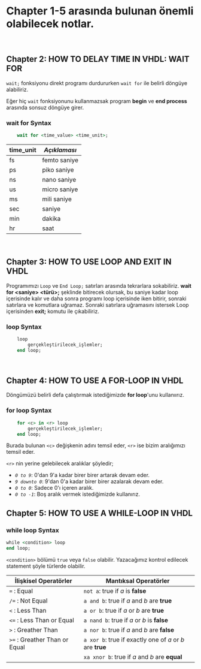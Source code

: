# Chapter 1-5 arasında bulunan önemli olabilecek notlar.

</br>

## Chapter 2: HOW TO DELAY TIME IN VHDL: WAIT FOR

`wait;` fonksiyonu direkt programı durdururken `wait for` ile belirli döngüye alabiliriz.

Eğer hiç `wait` fonksiyonunu kullanmazsak program **begin** ve **end process** arasında sonsuz döngüye girer.

### **wait for Syntax**

```VHDL
    wait for <time_value> <time_unit>;
 ```

| **time_unit** | *Açıklaması* |
| :------------ | ------------ |
| fs            | femto saniye |
| ps            | piko saniye  |
| ns            | nano saniye  |
| us            | micro saniye |
| ms            | mili saniye  |
| sec           | saniye       |
| min           | dakika       |
| hr            | saat         |

</br>

## Chapter 3: HOW TO USE LOOP AND EXIT IN VHDL

Programımızı `Loop` ve `End Loop;` satırları arasında tekrarlara sokabiliriz. **wait for \<saniye> <türü>;** şeklinde bitirecek olursak, bu saniye kadar loop içerisinde kalır ve daha sonra programı loop içerisinde iken bitirir, sonraki satırlara ve komutlara uğramaz. Sonraki satırlara uğramasını istersek Loop içerisinden **exit;** komutu ile çıkabiliriz.

### **loop Syntax**

```VHDL
    loop
        gerçekleştirilecek_işlemler;
    end loop;
 ```

</br>

## Chapter 4: HOW TO USE A FOR-LOOP IN VHDL

Döngümüzü belirli defa çalıştırmak istediğimizde **for loop**'unu kullanıırız.

### **for loop Syntax**

```VHDL
    for <c> in <r> loop
        gerçekleştirilecek_işlemler;
    end loop;
 ```

Burada bulunan `<c>` değişkenin adını temsil eder, `<r>` ise bizim aralığımızı temsil eder.

`<r>` nin yerine gelebilecek aralıklar şöyledir;

* *`0 to 9`*: 0'dan 9'a kadar birer birer artarak devam eder.
* *`9 downto 0`*: 9'dan 0'a kadar birer birer azalarak devam eder.
* *`0 to 0`*: Sadece 0'ı içeren aralık.
* *`0 to -1`*: Boş aralık vermek istediğimizde kullanırız.

## Chapter 5: HOW TO USE A WHILE-LOOP IN VHDL

### **while loop Syntax**

```VHDL
while <condition> loop
end loop;
```

`<condition>` bölümü `true` veya `false` olabilir. Yazacağımız kontrol edilecek statement şöyle türlerde olabilir.

| İlişkisel Operatörler         | Mantıksal Operatörler                                     |
| ----------------------------- | --------------------------------------------------------- |
| `=` : Equal                   | `not a`: true if *a* is **false**                         |
| `/=` : Not Equal              | `a and b`: true if *a* and *b* are **true**               |
| `<` : Less Than               | `a or b`: true if *a* or *b* are **true**                 |
| `<=` : Less Than or Equal     | `a nand b`: true if *a* or *b* is **false**               |
| `>` : Greather Than           | `a nor b`: true if *a* and *b* are **false**              |
| `>=` : Greather Than or Equal | `a xor b`: true if exactly one of *a* or *b* are **true** |
| ` `                           | `xa xnor b`: true if *a* and *b* are **equal**            |
